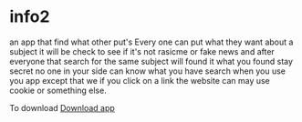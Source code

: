 # info2
an app that find what other put's
 Every one can put what they want about a subject it will be check to see if it's not rasicme or fake news and after everyone that search for the same subject will found it
 what you found stay secret no one in your side can know what you have search when you use you app except that we if you click on a link
 the website can may use cookie or something else.
 
 To download
 <a href="https://github.com/Neo0698/info2/raw/master/app-release.apk">Download app</a>
